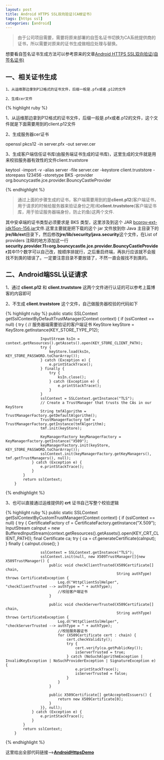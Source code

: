 ```yaml
---
layout: post
title: Android HTTPS SSL双向验证(CA根证书)
tags: [https ssl]
categories: [android]
---
```


>由于公司项目需要，需要将原来部署的自签名证书切换为CA系统提供商的证书，所以需要对原来的证书生成做相应处理与替换。



想要看自签名证书生成方法可以参考原来的文章[Android HTTPS SSL双向验证(自签名证书)](http://frank-zhu.github.io/android/2014/12/26/android-https-ssl/)



## 一、相关证书生成
	1、从运维那边拿到P12格式的证书文件，后缀一般是.pfx或者.p12的文件

	2、生成cer文件
{% highlight ruby %}

1、从运维那边拿到P12格式的证书文件，后缀一般是.pfx或者.p12的文件，这个文件就是下面需要用到的client.p12文件

2、生成服务器cer证书

openssl pkcs12 -in server.pfx -out server.cer

3、生成客户端信任证书库(由服务端证书生成的证书库)，这里生成的文件就是用来校验服务器有效性的文件client.truststore

keytool -import -v -alias server -file server.cer -keystore client.truststore -storepass 123456 -storetype BKS -provider org.bouncycastle.jce.provider.BouncyCastleProvider

{% endhighlight %}

>通过上面的步骤生成的证书，客户端需要用到的是**client.p12**(客户端证书，用于请求的时候给服务器来验证身份之用)和**client.truststore**(客户端证书库，用于验证服务器端身份，防止钓鱼)这两个文件.

其中安卓端的证书类型必须要求是 BKS 类型，这里涉及到这个 JAR [bcprov-ext-jdk15on-156.jar](http://www.bouncycastle.org/latest_releases.html)文件.这里主要就是把下载的这个 jar 文件放到你 Java 主目录下的 **jre/lib/ext**目录下，然后修改**jre/lib/security/java.security**这个文件，在List of providers 注释的地方添加这一行**security.provider.11=org.bouncycastle.jce.provider.BouncyCastleProvider**其中11个数字可以自己改，按顺序排就行，之后重启终端，再执行应该就不会报找不到类的错误了。一定要注意目录不要放错了，不然一直会报找不到类的。

## 二、Android端SSL认证请求
1、通过 **client.p12** 和 **client.truststore** 这两个文件进行认证的可以参考上篇博客的内容即可

2、不生成 **client.truststore** 这个文件，自己做服务器校验的代码如下

{% highlight ruby %}
	public static SSLContext getSslContextByDefaultTrustManager(Context context) {
	        if (sslContext == null) {
	            try {
	                // 服务器端需要验证的客户端证书
	                KeyStore keyStore = KeyStore.getInstance(KEY_STORE_TYPE_P12);
	
	                InputStream ksIn = context.getResources().getAssets().open(KEY_STORE_CLIENT_PATH);
	                try {
	                    keyStore.load(ksIn, KEY_STORE_PASSWORD.toCharArray());
	                } catch (Exception e) {
	                    e.printStackTrace();
	                } finally {
	                    try {
	                        ksIn.close();
	                    } catch (Exception e) {
	                        e.printStackTrace();
	                    }
	                }
	                sslContext = SSLContext.getInstance("TLS");
	                // Create a TrustManager that trusts the CAs in our KeyStore
	                String tmfAlgorithm = TrustManagerFactory.getDefaultAlgorithm();
	                TrustManagerFactory tmf = TrustManagerFactory.getInstance(tmfAlgorithm);
	                tmf.init(keyStore);
	
	                KeyManagerFactory keyManagerFactory = KeyManagerFactory.getInstance("X509");
	                keyManagerFactory.init(keyStore, KEY_STORE_PASSWORD.toCharArray());
	                sslContext.init(keyManagerFactory.getKeyManagers(), tmf.getTrustManagers(), null);
	            } catch (Exception e) {
	                e.printStackTrace();
	            }
	        }
	        return sslContext;
	    }
{% endhighlight %}

3、也可以直接通过运维提供的 **crt** 证书自己写整个校验逻辑

{% highlight ruby %}
	public static SSLContext getSslContextByCustomTrustManager(Context context) {
	        if (sslContext == null) {
	            try {
	                CertificateFactory cf = CertificateFactory.getInstance("X.509");
	                InputStream caInput = new BufferedInputStream(context.getResources().getAssets().open(KEY_CRT_CLIENT_PATH));
	                final Certificate ca;
	                try {
	                    ca = cf.generateCertificate(caInput);
	                } finally {
	                    caInput.close();
	                }
	
	                sslContext = SSLContext.getInstance("TLS");
	                sslContext.init(null, new X509TrustManager[]{new X509TrustManager() {
	                    public void checkClientTrusted(X509Certificate[] chain,
	                                                   String authType) throws CertificateException {
	                        Log.d("HttpClientSslHelper", "checkClientTrusted --> authType = " + authType);
	                        //校验客户端证书
	                    }
	
	                    public void checkServerTrusted(X509Certificate[] chain,
	                                                   String authType) throws CertificateException {
	                        Log.d("HttpClientSslHelper", "checkServerTrusted --> authType = " + authType);
	                        //校验服务器证书
	                        for (X509Certificate cert : chain) {
	                            cert.checkValidity();
	                            try {
	                                cert.verify(ca.getPublicKey());
	                                isServerTrusted = true;
	                            } catch (NoSuchAlgorithmException | InvalidKeyException | NoSuchProviderException | SignatureException e) {
	                                e.printStackTrace();
	                                isServerTrusted = false;
	                            }
	                        }
	                    }
	
	                    public X509Certificate[] getAcceptedIssuers() {
	                        return new X509Certificate[0];
	                    }
	                }}, null);
	            } catch (Exception e) {
	                e.printStackTrace();
	            }
	        }
	        return sslContext;
	    }
{% endhighlight %}



这里给出全部代码链接-->[**AndroidHttpsDemo**](https://github.com/Frank-Zhu/AndroidHttpsDemo)